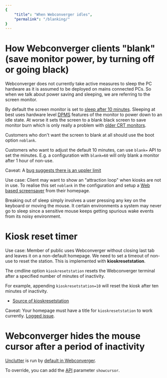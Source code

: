 ```yaml
---
{
    "title": "When Webconverger idles",
    "permalink": "/blanking/"
}
---
```


# How Webconverger clients "blank" (save monitor power, by turning off or going black)

Webconverger does not currently take active measures to sleep the PC hardware
as it is assumed to be deployed on mains connected PCs. So when we talk about
power saving and sleeping, we are referring to the screen monitor.

By default the screen monitor is set to [sleep after 10
minutes](https://github.com/Webconverger/webc/blob/master/home/webc/.xinitrc#L38).
Sleeping at best uses hardware level
[DPMS](http://en.wikipedia.org/wiki/VESA_Display_Power_Management_Signaling)
features of the monitor to power down to an idle state. At worse it sets the
screen to a blank black screen to save monitor burn which is only really a
problem with [older CRT
monitors](http://en.wikipedia.org/wiki/Cathode_ray_tube).

Customers who don't want the screen to blank at all should use the boot option
`noblank`.

Customers who want to adjust the default 10 minutes, can use `blank=` API to
set the minutes. E.g. a configuration with `blank=60` will only blank a monitor
after 1 hour of non-use.

Caveat: A [bug suggests there is an uppler limit](https://github.com/Webconverger/webc/issues/186)

Use case: Client may want to show an "attraction loop" when kiosks are not in
use. To realise this set `noblank` in the configuration and setup a [Web based
screensaver](https://github.com/Webconverger/Screensaver) from their homepage.

Breaking out of sleep simply involves a user pressing any key on the keyboard
or moving the mouse. It certain environments a system may never go to sleep
since a sensitive mouse keeps getting spurious wake events from its noisy
environment.

# Kiosk reset timer

Use case: Member of public uses Webconverger without closing last tab and
leaves it on a non-default homepage. We need to set a timeout of non-use to
reset the station. This is implemented with **kioskresetstation**.

The cmdline option `kioskresetstation` resets the Webconverger terminal after a
specified number of minutes of inactivity.

For example, appending `kioskresetstation=10` will reset the kiosk after ten minutes of inactivity.

* [Source of kioskresetstation](https://github.com/Webconverger/webc/blob/master/usr/bin/kioskresetstation)

Caveat: Your homepage must have a title for `kioskresetstation` to work currently. [Logged issue](https://github.com/Webconverger/webc/issues/24).

# Webconverger hides the mouse cursor after a period of inactivity

[Unclutter](http://packages.qa.debian.org/u/unclutter.html) is run by [default
in
Webconverger](https://github.com/Webconverger/webc/blob/master/home/webc/.xinitrc).

To override, you can add the [API](/api/) parameter `showcursor`.
